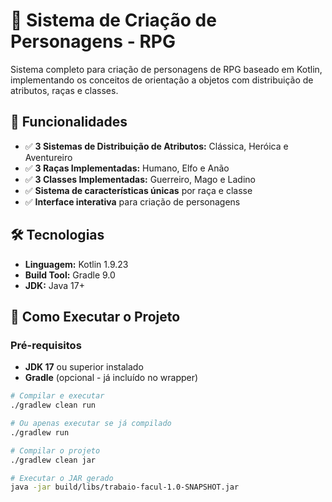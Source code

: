 # 🐉 Sistema de Criação de Personagens - RPG

Sistema completo para criação de personagens de RPG baseado em Kotlin, implementando os conceitos de orientação a objetos com distribuição de atributos, raças e classes.

## 🎯 Funcionalidades

- ✅ **3 Sistemas de Distribuição de Atributos:** Clássica, Heróica e Aventureiro
- ✅ **3 Raças Implementadas:** Humano, Elfo e Anão
- ✅ **3 Classes Implementadas:** Guerreiro, Mago e Ladino
- ✅ **Sistema de características únicas** por raça e classe
- ✅ **Interface interativa** para criação de personagens

## 🛠️ Tecnologias

- **Linguagem:** Kotlin 1.9.23
- **Build Tool:** Gradle 9.0
- **JDK:** Java 17+


## 🚀 Como Executar o Projeto

### Pré-requisitos
- **JDK 17** ou superior instalado
- **Gradle** (opcional - já incluído no wrapper)

```bash
# Compilar e executar
./gradlew clean run

# Ou apenas executar se já compilado
./gradlew run

# Compilar o projeto
./gradlew clean jar

# Executar o JAR gerado
java -jar build/libs/trabaio-facul-1.0-SNAPSHOT.jar

